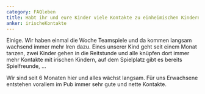 ```yaml
---
category: FAQleben
title: Habt ihr und eure Kinder viele Kontakte zu einheimischen Kindern?
anker: irischeKontakte
---
```


Einige. Wir haben einmal die Woche Teamspiele und da kommen langsam wachsend immer mehr Iren dazu. Eines unserer Kind geht seit einem Monat tanzen, zwei Kinder gehen in die Reitstunde und alle knüpfen dort immer mehr Kontakte mit irischen Kindern, auf dem Spielplatz gibt es bereits Spielfreunde, ...

Wir sind seit 6 Monaten hier und alles wächst langsam. Für uns Erwachsene entstehen vorallem im Pub immer sehr gute und nette Kontakte.
